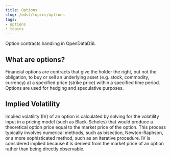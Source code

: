 ```yaml
---
title: Options
slug: /odsl/topics/options
tags:
- options
- topics
---
```


Option contracts handling in OpenDataDSL

## What are options?
Financial options are contracts that give the holder the right, but not the obligation, to buy or sell an underlying asset (e.g. stock, commodity, currency) at a specified price (strike price) within a specified time period. 
Options are used for hedging and speculative purposes.


## Implied Volatility
Implied volatility (IV) of an option is calculated by solving for the volatility input in a pricing model (such as Black-Scholes) that would produce a theoretical option price equal to the market price of the option. 
This process typically involves numerical methods, such as bisection, Newton-Raphson, or a more sophisticated method, such as an iterative procedure. 
IV is considered implied because it is derived from the market price of an option rather than being directly observable.

